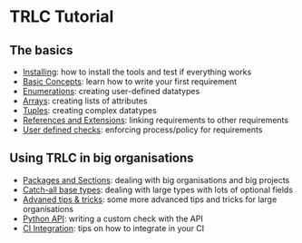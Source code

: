 # TRLC Tutorial

## The basics

* [Installing](TUTORIAL-INSTALL.md): how to install the tools and test
  if everything works
* [Basic Concepts](TUTORIAL-BASIC.md): learn how to write your first
  requirement
* [Enumerations](TUTORIAL-ENUM.md): creating user-defined datatypes
* [Arrays](TUTORIAL-ARRAYS.md): creating lists of attributes
* [Tuples](TUTORIAL-TUPLES.md): creating complex datatypes
* [References and Extensions](TUTORIAL-ADVANCED.md): linking
  requirements to other requirements
* [User defined checks](TUTORIAL-CHECKS.md): enforcing process/policy
  for requirements

## Using TRLC in big organisations

* [Packages and Sections](TUTORIAL-PACKAGE.md): dealing with big
  organisations and big projects
* [Catch-all base types](TUTORIAL-OPTIONAL-BASE.md): dealing with
  large types with lots of optional fields
* [Advaned tips & tricks](TUTORIAL-ADVANCED-TYPES.md): some more
  advanced tips and tricks for large organisations
* [Python API](TUTORIAL-API.md): writing a custom check with the API
* [CI Integration](TUTORIAL-CI.md): tips on how to integrate in your CI
